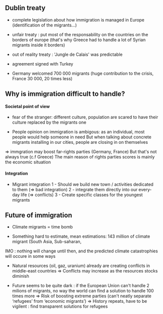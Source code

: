 ## Dublin treaty
- complete legislation about how immigration is managed in Europe (identification of the migrants...)

- unfair treaty : put most of the responsability on the countries on the borders of europe
(that's why Greece had to handle a lot of Syrian migrants inside it borders)

- out of reality treaty : 'Jungle de Calais' was predictable

- agreement signed with Turkey

- Germany welcomed 700 000 migrants (huge contribution to the crisis, France 30 000, 20 times less)

## Why is immigration difficult to handle?

#### Societal point of view

- fear of the stranger: different culture, population are scared to have their culture replaced by the migrants one

- People opinion on immigration is ambigous: as an individual, most people would help someone in need
But when talking about concrete migrants installing in our cities, people are closing in on themselves

=> immgration may boost far-rights parties (Germany, France)
But that's not always true (c.f Greece)
The main reason of rights parties scores is mainly the economic situation

#### Integration

- Migrant integration
   1 - Should we build new town / activities dedicated to them (=> bad integration)
   2 - integrate them directly into our every-day life (=> conflicts)
   3 - Create specific classes for the youngest migrants


## Future of immigration

- Climate migrants = time bomb

- Something hard to estimate, mean estimations: 143 million of climate migrant
(South Asia, Sub-saharan, 

IMO : nothing will change until then, and the predicted climate catastrophies will occure in some ways

- Natural resources (oil, gaz, uranium) already are creating conflicts in middle-east countries
=> Conflicts may increase as the resources stocks diminish

- Future seems to be quite dark : if the European Union can't handle 2 milions of migrants,
no way the world can find a solution to handle 100 times more
=> Risk of boosting extreme parties (can't neatly separate ‘refugees’ from ‘economic migrants’)
=> History repeats, have to be vigilent : find transparent solutions for refugees

